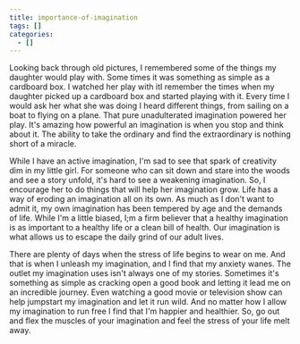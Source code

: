 ```yaml
---
title: importance-of-imagination
tags: []
categories:
  - []
---
```

Looking back through old pictures, I remembered some of the things my daughter would play with. Some times it was something as simple as a cardboard box.  I watched her play with itI remember the times when my daughter picked up a cardboard box and started playing with it. Every time I would ask her what she was doing I heard different things, from sailing on a boat to flying on a plane. That pure unadulterated imagination powered her play. It's amazing how powerful an imagination is when you stop and think about it. The ability to take the ordinary and find the extraordinary is nothing short of a miracle.<!-- more -->

While I have an active imagination, I'm sad to see that spark of creativity dim in my little girl. For someone who can sit down and stare into the woods and see a story unfold, it's hard to see a weakening imagination. So, I encourage her to do things that will help her imagination grow. Life has a way of eroding an imagination all on its own. As much as I don't want to admit it, my own imagination has been tempered by age and the demands of life. While I'm a little biased, I;m a firm believer that a healthy imagination is as important to a healthy life or a clean bill of health. Our imagination is what allows us to escape the daily grind of our adult lives.

There are plenty of days when the stress of life begins to wear on me. And that is when I unleash my imagination, and I find that my anxiety wanes. The outlet my imagination uses isn't always one of my stories. Sometimes it's something as simple as cracking open a good book and letting it lead me on an incredible journey. Even watching a good movie or television show can help jumpstart my imagination and let it run wild. And no matter how I allow my imagination to run free I find that I'm happier and healthier. So, go out and flex the muscles of your imagination and feel the stress of your life melt away.
